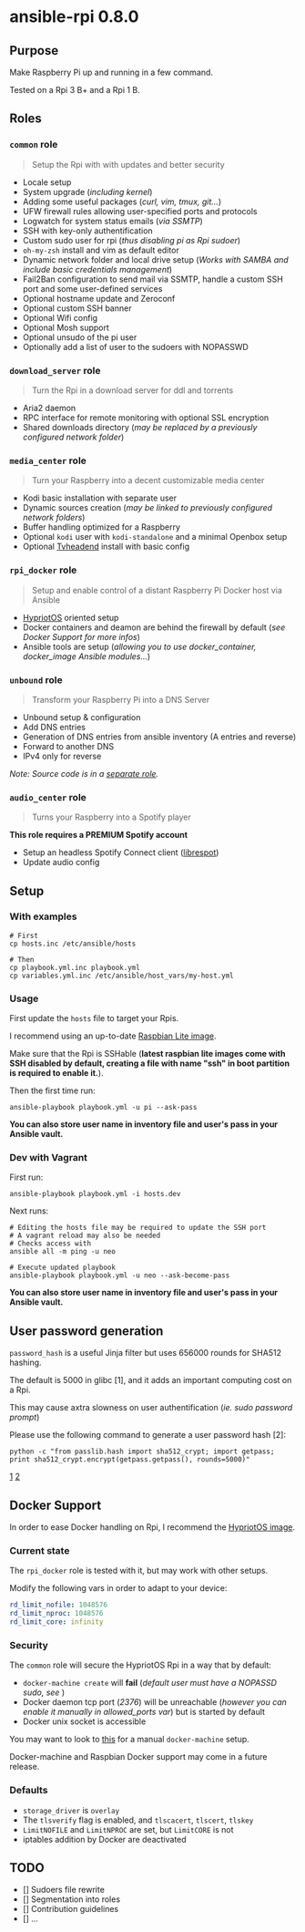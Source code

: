 # ansible-rpi 0.8.0

## Purpose

Make Raspberry Pi up and running in a few command.

Tested on a Rpi 3 B+ and a Rpi 1 B.

## Roles

### `common` role

> Setup the Rpi with with updates and better security

- Locale setup
- System upgrade (*including kernel*)
- Adding some useful packages (*curl, vim, tmux, git…*)
- UFW firewall rules allowing user-specified ports and protocols
- Logwatch for system status emails (*via SSMTP*)
- SSH with key-only authentification
- Custom sudo user for rpi (*thus disabling pi as Rpi sudoer*)
- `oh-my-zsh` install and vim as default editor
- Dynamic network folder and local drive setup (*Works with SAMBA and include basic credentials management*)
- Fail2Ban configuration to send mail via SSMTP, handle a custom SSH port and
  some user-defined services
- Optional hostname update and Zeroconf
- Optional custom SSH banner
- Optional Wifi config
- Optional Mosh support
- Optional unsudo of the pi user
- Optionally add a list of user to the sudoers with NOPASSWD

### `download_server` role

> Turn the Rpi in a download server for ddl and torrents

- Aria2 daemon
- RPC interface for remote monitoring with optional SSL encryption
- Shared downloads directory (*may be replaced by a previously configured network folder*)

### `media_center` role

> Turn your Raspberry into a decent customizable media center

- Kodi basic installation with separate user
- Dynamic sources creation (*may be linked to previously configured network folders*)
- Buffer handling optimized for a Raspberry
- Optional `kodi` user with `kodi-standalone` and a minimal Openbox setup
- Optional [Tvheadend](https://tvheadend.org/) install with basic config

### `rpi_docker` role

> Setup and enable control of a distant Raspberry Pi Docker host via Ansible

- [HypriotOS](https://blog.hypriot.com/) oriented setup
- Docker containers and deamon are behind the firewall by default (*see Docker Support for more infos*)
- Ansible tools are setup (*allowing you to use docker_container, docker_image Ansible modules…*)

### `unbound` role

> Transform your Raspberry Pi into a DNS Server

- Unbound setup & configuration
- Add DNS entries
- Generation of DNS entries from ansible inventory (A entries and reverse)
- Forward to another DNS
- IPv4 only for reverse

*Note: Source code is in a [separate role](https://github.com/davidderus/ansible-role-unbound).*

### `audio_center` role

> Turns your Raspberry into a Spotify player

**This role requires a PREMIUM Spotify account**

- Setup an headless Spotify Connect client ([librespot](https://github.com/plietar/librespot))
- Update audio config

## Setup

### With examples

```
# First
cp hosts.inc /etc/ansible/hosts

# Then
cp playbook.yml.inc playbook.yml
cp variables.yml.inc /etc/ansible/host_vars/my-host.yml
```

### Usage

First update the `hosts` file to target your Rpis.

I recommend using an up-to-date [Raspbian Lite image](https://downloads.raspberrypi.org/raspbian_lite_latest).

Make sure that the Rpi is SSHable (**latest raspbian lite images come with SSH
disabled by default, creating a file with name "ssh" in boot partition is
required to enable it.**).

Then the first time run:

```shell
ansible-playbook playbook.yml -u pi --ask-pass
```

**You can also store user name in inventory file and user's pass in your Ansible
vault.**

### Dev with Vagrant

First run:

```shell
ansible-playbook playbook.yml -i hosts.dev
```

Next runs:

```shell
# Editing the hosts file may be required to update the SSH port
# A vagrant reload may also be needed
# Checks access with
ansible all -m ping -u neo

# Execute updated playbook
ansible-playbook playbook.yml -u neo --ask-become-pass
```

**You can also store user name in inventory file and user's pass in your Ansible
vault.**

## User password generation

`password_hash` is a useful Jinja filter but uses 656000 rounds for SHA512 hashing.

The default is 5000 in glibc [1], and it adds an important computing cost on a Rpi.

This may cause axtra slowness on user authentification (*ie. sudo password prompt*)

Please use the following command to generate a user password hash [2]:

```shell
python -c "from passlib.hash import sha512_crypt; import getpass; print sha512_crypt.encrypt(getpass.getpass(), rounds=5000)"
```

[1](https://github.com/ansible/ansible/issues/15326)
[2](https://docs.ansible.com/ansible/faq.html#how-do-i-generate-crypted-passwords-for-the-user-module)

## Docker Support

In order to ease Docker handling on Rpi, I recommend the
[HypriotOS image](http://blog.hypriot.com/downloads/).

### Current state

The `rpi_docker` role is tested with it, but may work with other setups.

Modify the following vars in order to adapt to your device:

```yml
rd_limit_nofile: 1048576
rd_limit_nproc: 1048576
rd_limit_core: infinity
```

### Security

The `common` role will secure the HypriotOS Rpi in a way that by default:

- `docker-machine create` will **fail**
  (_default user must have a NOPASSD sudo, see [](https://docs.docker.com/machine/drivers/generic/#/sudo-privileges)_)
- Docker daemon tcp port (_2376_) will be unreachable (_however you can enable it manually in allowed_ports var_) but is started by default
- Docker unix socket is accessible

You may want to look to [this](https://github.com/DieterReuter/arm-docker-fixes/tree/master/001-fix-docker-machine-1.8.0-create-for-arm)
for a manual `docker-machine` setup.

Docker-machine and Raspbian Docker support may come in a future release.

### Defaults

- `storage_driver` is `overlay`
- The `tlsverify` flag is enabled, and `tlscacert`, `tlscert`, `tlskey`
- `LimitNOFILE` and `LimitNPROC` are set, but `LimitCORE` is not
- iptables addition by Docker are deactivated

## TODO

- [] Sudoers file rewrite
- [] Segmentation into roles
- [] Contribution guidelines
- [] …
